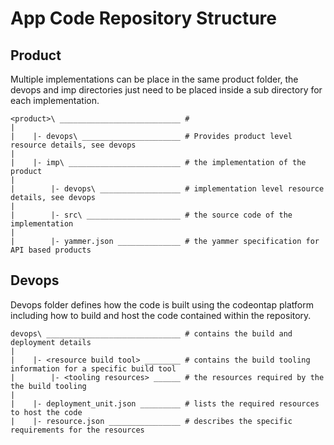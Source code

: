 # App Code Repository Structure

## Product

Multiple implementations can be place in the same product folder, the devops and imp directories just need to be placed inside a sub directory for each implementation.

````
<product>\ ___________________________ #
|
|    |- devops\ ______________________ # Provides product level resource details, see devops
|
|    |- imp\ _________________________ # the implementation of the product
|
|        |- devops\ __________________ # implementation level resource details, see devops
|
|        |- src\ _____________________ # the source code of the implementation
|
|        |- yammer.json ______________ # the yammer specification for API based products
````

## Devops

Devops folder defines how the code is built using the codeontap platform including how to build and host the code contained within the repository.

````
devops\ ______________________________ # contains the build and deployment details
|
|    |- <resource build tool> ________ # contains the build tooling information for a specific build tool
|        |- <tooling resources> ______ # the resources required by the the build tooling
|
|    |- deployment_unit.json _________ # lists the required resources to host the code
|    |- resource.json ________________ # describes the specific requirements for the resources
````
